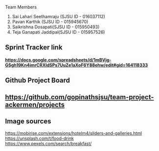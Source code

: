 Team Members

1. Sai Lahari Seethamraju (SJSU ID - 016037112)
2. Pavan Karthik (SJSU ID - 015945670)
3. Saikrishna Dosapati(SJSU ID - 015950493)
4. Teja Ganapati Jaddipal(SJSU ID - 015957526)


## Sprint Tracker link
#### https://docs.google.com/spreadsheets/d/1mBVjg-GSgh19Kn4imrCRXldSPs7UuZe1aXoF6Y88ehw/edit#gid=164118333



## Github Project Board
## https://github.com/gopinathsjsu/team-project-ackermen/projects

## Image sources

https://mobirise.com/extensions/hotelm4/sliders-and-galleries.html
https://unsplash.com/t/food-drink
https://www.pexels.com/search/breakfast/
